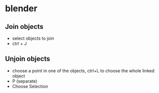 # blender

## Join objects
- select objects to join
- ctrl + J
## Unjoin objects
- choose a point in one of the objects, ctrl+L to choose the whole linked object
- P (separate)
- Choose Selection
